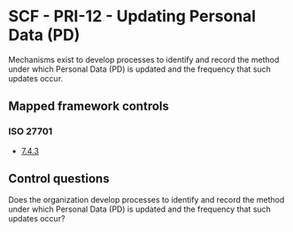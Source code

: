 # SCF - PRI-12 - Updating Personal Data (PD)
Mechanisms exist to develop processes to identify and record the method under which Personal Data (PD) is updated and the frequency that such updates occur.
## Mapped framework controls
### ISO 27701
- [7.4.3](../iso27701/743.md)
  
## Control questions
Does the organization develop processes to identify and record the method under which Personal Data (PD) is updated and the frequency that such updates occur?
  